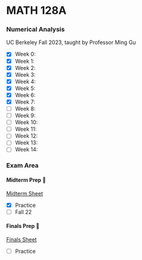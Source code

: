 # MATH 128A
### Numerical Analysis
UC Berkeley Fall 2023, taught by Professor Ming Gu

- [x] Week 0: 
- [x] Week 1: 
- [x] Week 2: 
- [x] Week 3: 
- [x] Week 4: 
- [x] Week 5: 
- [x] Week 6:
- [x] Week 7:
- [ ] Week 8:
- [ ] Week 9:
- [ ] Week 10:
- [ ] Week 11:
- [ ] Week 12:
- [ ] Week 13:
- [ ] Week 14:

### Exam Area

#### Midterm Prep 😤
[Midterm Sheet](https://github.com/jianzhi-1/math-ucb/blob/main/fa23-128a/MATH128AMidtermSheet.pdf)
- [x] Practice
- [ ] Fall 22

#### Finals Prep 😤
[Finals Sheet]()
- [ ] Practice
